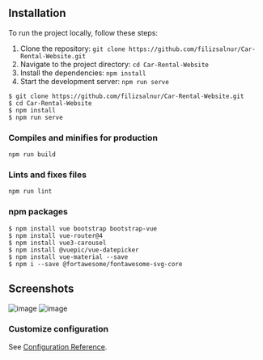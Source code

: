 ## Installation

To run the project locally, follow these steps:

1. Clone the repository: `git clone https://github.com/filizsalnur/Car-Rental-Website.git`
2. Navigate to the project directory: `cd Car-Rental-Website`
3. Install the dependencies: `npm install`
4. Start the development server: `npm run serve`

```
$ git clone https://github.com/filizsalnur/Car-Rental-Website.git
$ cd Car-Rental-Website
$ npm install
$ npm run serve
```

### Compiles and minifies for production
```
npm run build
```

### Lints and fixes files
```
npm run lint
```
### npm packages
```
$ npm install vue bootstrap bootstrap-vue
$ npm install vue-router@4
$ npm install vue3-carousel
$ npm install @vuepic/vue-datepicker
$ npm install vue-material --save
$ npm i --save @fortawesome/fontawesome-svg-core
```

## Screenshots

![image](https://github.com/filizsalnur/Car-Rental-Website/assets/92436947/74fb0ee1-2239-43c5-ab45-3419aff59547)
![image](https://github.com/filizsalnur/Car-Rental-Website/assets/92436947/b179977e-70b6-4e59-8514-8a47d3333b5c)




### Customize configuration
See [Configuration Reference](https://cli.vuejs.org/config/).
